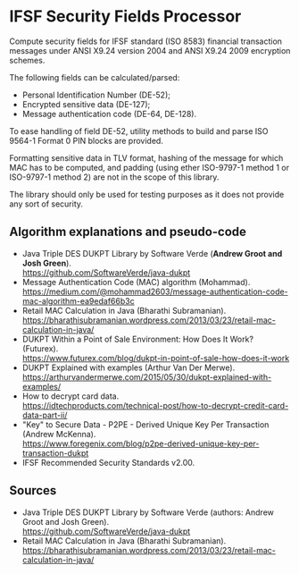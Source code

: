 # IFSF Security Fields Processor

Compute security fields for IFSF standard (ISO 8583) financial transaction messages under ANSI X9.24 version 2004 
and ANSI X9.24 2009 encryption schemes.  

The following fields can be calculated/parsed:
- Personal Identification Number (DE-52);
- Encrypted sensitive data (DE-127);
- Message authentication code (DE-64, DE-128).

To ease handling of field DE-52, utility methods to build and parse ISO 9564-1 Format 0 PIN blocks are provided.

Formatting sensitive data in TLV format, hashing of the message for which MAC has to be computed, and padding 
(using ether ISO-9797-1 method 1 or ISO-9797-1 method 2) are not in the scope of this library.

The library should only be used for testing purposes as it does not provide any sort of security.
  
## Algorithm explanations and pseudo-code

- Java Triple DES DUKPT Library by Software Verde (**Andrew Groot and Josh Green**).  
  https://github.com/SoftwareVerde/java-dukpt 
- Message Authentication Code (MAC) algorithm (Mohammad).  
  https://medium.com/@mohammad2603/message-authentication-code-mac-algorithm-ea9edaf66b3c 
- Retail MAC Calculation in Java (Bharathi Subramanian).  
  https://bharathisubramanian.wordpress.com/2013/03/23/retail-mac-calculation-in-java/ 
- DUKPT Within a Point of Sale Environment: How Does It Work? (Futurex).  
  https://www.futurex.com/blog/dukpt-in-point-of-sale-how-does-it-work 
- DUKPT Explained with examples (Arthur Van Der Merwe).  
  https://arthurvandermerwe.com/2015/05/30/dukpt-explained-with-examples/ 
- How to decrypt card data.  
  https://idtechproducts.com/technical-post/how-to-decrypt-credit-card-data-part-ii/ 
- "Key" to Secure Data - P2PE - Derived Unique Key Per Transaction (Andrew McKenna).  
  https://www.foregenix.com/blog/p2pe-derived-unique-key-per-transaction-dukpt 
- IFSF Recommended Security Standards v2.00.  

## Sources

- Java Triple DES DUKPT Library by Software Verde (authors: Andrew Groot and Josh Green).  
  https://github.com/SoftwareVerde/java-dukpt 
- Retail MAC Calculation in Java (Bharathi Subramanian).  
  https://bharathisubramanian.wordpress.com/2013/03/23/retail-mac-calculation-in-java/ 
